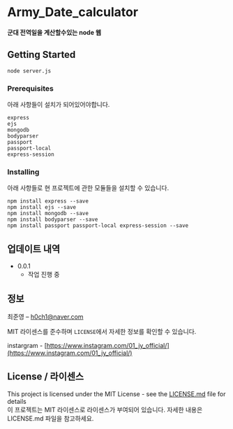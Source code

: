 # Army_Date_calculator

**군대 전역일을 계산할수있는 node 웹**  

## Getting Started

```
node server.js
```

### Prerequisites

아래 사항들이 설치가 되어있어야합니다.

```
express
ejs
mongodb
bodyparser
passport
passport-local
express-session
```

### Installing

아래 사항들로 현 프로젝트에 관한 모듈들을 설치할 수 있습니다.

```
npm install express --save
npm install ejs --save
npm install mongodb --save
npm install bodyparser --save
npm install passport passport-local express-session --save

```

## 업데이트 내역

* 0.0.1
    * 작업 진행 중

## 정보

최준영 – h0ch1@naver.com

MIT 라이센스를 준수하며 ``LICENSE``에서 자세한 정보를 확인할 수 있습니다.

instargram - [https://www.instagram.com/01_jy_official/](https://www.instagram.com/01_jy_official/)

## License / 라이센스

This project is licensed under the MIT License - see the [LICENSE.md](https://gist.github.com/PurpleBooth/LICENSE.md) file for details  
이 프로젝트는 MIT 라이센스로 라이센스가 부여되어 있습니다. 자세한 내용은 LICENSE.md 파일을 참고하세요.
